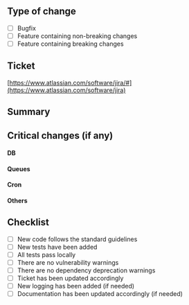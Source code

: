 ## Type of change
- [ ] Bugfix
- [ ] Feature containing non-breaking changes
- [ ] Feature containing breaking changes

## Ticket
[https://www.atlassian.com/software/jira/#](https://www.atlassian.com/software/jira)

## Summary


## Critical changes (if any)
#### DB 

#### Queues

#### Cron 

#### Others


## Checklist
- [ ] New code follows the standard guidelines
- [ ] New tests have been added
- [ ] All tests pass locally
- [ ] There are no vulnerability warnings
- [ ] There are no dependency deprecation warnings
- [ ] Ticket has been updated accordingly
- [ ] New logging has been added (if needed)
- [ ] Documentation has been updated accordingly (if needed)